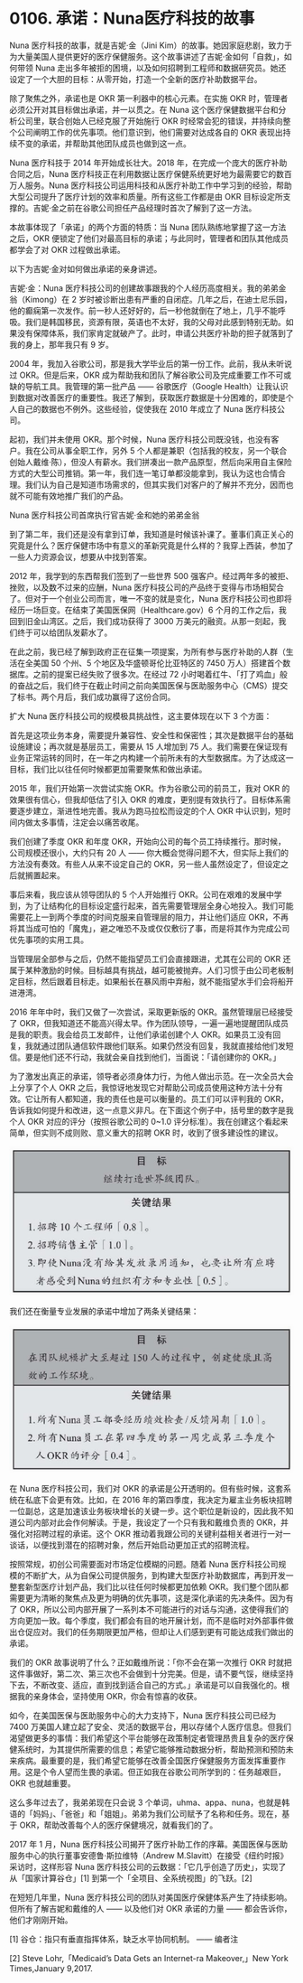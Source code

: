 # 0106. 承诺：Nuna医疗科技的故事

Nuna 医疗科技的故事，就是吉妮·金（Jini Kim）的故事。她因家庭悲剧，致力于为大量美国人提供更好的医疗保健服务。这个故事讲述了吉妮·金如何「自救」，如何带领 Nuna 走出多年被拒的困境，以及如何招聘到工程师和数据研究员。她还设定了一个大胆的目标：从零开始，打造一个全新的医疗补助数据平台。

除了聚焦之外，承诺也是 OKR 第一利器中的核心元素。在实施 OKR 时，管理者必须公开对其目标做出承诺，并一以贯之。在 Nuna 这个医疗保健数据平台和分析公司里，联合创始人已经克服了开始施行 OKR 时经常会犯的错误，并持续向整个公司阐明工作的优先事项。他们意识到，他们需要对达成各自的 OKR 表现出持续不变的承诺，并帮助其他团队成员也做到这一点。

Nuna 医疗科技于 2014 年开始成长壮大。2018 年，在完成一个庞大的医疗补助合同之后，Nuna 医疗科技正在利用数据让医疗保健系统更好地为最需要它的数百万人服务。Nuna 医疗科技公司运用科技和从医疗补助工作中学习到的经验，帮助大型公司提升了医疗计划的效率和质量。所有这些工作都是由 OKR 目标设定所支撑的。吉妮·金之前在谷歌公司担任产品经理时首次了解到了这一方法。

本故事体现了「承诺」的两个方面的特质：当 Nuna 团队熟练地掌握了这一方法之后，OKR 便锁定了他们对最高目标的承诺；与此同时，管理者和团队其他成员都学会了对 OKR 过程做出承诺。

以下为吉妮·金对如何做出承诺的亲身讲述。

吉妮·金：Nuna 医疗科技公司的创建故事跟我的个人经历高度相关。我的弟弟金翁（Kimong）在 2 岁时被诊断出患有严重的自闭症。几年之后，在迪士尼乐园，他的癫痫第一次发作。前一秒人还好好的，后一秒他就倒在了地上，几乎不能呼吸。我们是韩国移民，资源有限，英语也不太好，我的父母对此感到特别无助。如果没有保障体系，我们家肯定就破产了。此时，申请公共医疗补助的担子就落到了我的身上，那年我只有 9 岁。

2004 年，我加入谷歌公司，那是我大学毕业后的第一份工作。此前，我从未听说过 OKR。但是后来，OKR 成为帮助我和团队了解谷歌公司及完成重要工作不可或缺的导航工具。我管理的第一批产品 —— 谷歌医疗（Google Health）让我认识到数据对改善医疗的重要性。我还了解到，获取医疗数据是十分困难的，即使是个人自己的数据也不例外。这些经验，促使我在 2010 年成立了 Nuna 医疗科技公司。

起初，我们并未使用 OKR。那个时候，Nuna 医疗科技公司既没钱，也没有客户。我在公司从事全职工作，另外 5 个人都是兼职（包括我的校友，另一个联合创始人戴维·陈），但没人有薪水。我们拼凑出一款产品原型，然后向采用自主保险方式的大型公司推销。第一年，我们连一笔订单都没能拿到，我认为这也合情合理。我们认为自己是知道市场需求的，但其实我们对客户的了解并不充分，因而也就不可能有效地推广我们的产品。

Nuna 医疗科技公司首席执行官吉妮·金和她的弟弟金翁

到了第二年，我们还是没有拿到订单，我知道是时候该补课了。董事们真正关心的究竟是什么？医疗保健市场中有意义的革新究竟是什么样的？我穿上西装，参加了一些人力资源会议，想要从中找到答案。

2012 年，我学到的东西帮我们签到了一些世界 500 强客户。经过两年多的被拒、挫败，以及数不过来的应酬，Nuna 医疗科技公司的产品终于变得与市场相契合了。但对于一个创业公司而言，唯一不变的就是变化，Nuna 医疗科技公司也即将经历一场巨变。在结束了美国医保网（Healthcare.gov）6 个月的工作之后，我回到旧金山湾区。之后，我们成功获得了 3000 万美元的融资。从那一刻起，我们终于可以给团队发薪水了。

在此之前，我已经了解到政府正在征集一项提案，为所有参与医疗补助的人群（生活在全美国 50 个州、5 个地区及华盛顿哥伦比亚特区的 7450 万人）搭建首个数据库。之前的提案已经失败了很多次。在经过 72 小时喝着红牛、「打了鸡血」般的奋战之后，我们终于在截止时间之前向美国医保与医助服务中心（CMS）提交了标书。两个月后，我们成功赢得了这份合同。

扩大 Nuna 医疗科技公司的规模极具挑战性，这主要体现在以下 3 个方面：

首先是这项业务本身，需要提升兼容性、安全性和保密性；其次是数据平台的基础设施建设；再次就是基层员工，需要从 15 人增加到 75 人。我们需要在保证现有业务正常运转的同时，在一年之内构建一个前所未有的大型数据库。为了达成这一目标，我们比以往任何时候都更加需要聚焦和做出承诺。

2015 年，我们开始第一次尝试实施 OKR。作为谷歌公司的前员工，我对 OKR 的效果很有信心，但我却低估了引入 OKR 的难度，更别提有效执行了。目标体系需要逐步建立，渐进性地完善。我从为跑马拉松而设定的个人 OKR 中认识到，短时间内做太多事情，注定会以痛苦收尾。

我们创建了季度 OKR 和年度 OKR，开始向公司的每个员工持续推行。那时候，公司规模还很小，大约只有 20 人 —— 你大概会觉得问题不大，但实际上我们的方法没有奏效。有些人从来不设定自己的 OKR，另一些人虽然设定了，但设定之后就搁置起来。

事后来看，我应该从领导团队的 5 个人开始推行 OKR。公司在艰难的发展中学到，为了让结构化的目标设定盛行起来，首先需要管理层全身心地投入。我们可能需要花上一到两个季度的时间克服来自管理层的阻力，并让他们适应 OKR，不再将其当成可怕的「魔鬼」，避之唯恐不及或仅仅敷衍了事，而是将其作为完成公司优先事项的实用工具。

当管理层全部参与之后，仍然不能指望员工们会直接跟进，尤其在公司的 OKR 还属于某种激励的时候。目标越具有挑战，越可能被抛弃。人们习惯于由公司老板制定目标，然后跟着目标走。如果船长在暴风雨中弃船，就不能指望水手们会将船开进港湾。

2016 年年中时，我们又做了一次尝试，采取更新版的 OKR。虽然管理层已经接受了 OKR，但我知道还不能高兴得太早。作为团队领导，一遍一遍地提醒团队成员是我的职责。我会给员工发邮件，让他们承诺创建个人 OKR。如果员工没有回复，我就通过团队通信软件跟他们联系。如果仍然没有回复，我就直接给他们发短信。要是他们还不行动，我就会亲自找到他们，当面说：「请创建你的 OKR。」

为了激发出真正的承诺，领导者必须身体力行，为他人做出示范。在一次全员大会上分享了个人 OKR 之后，我惊讶地发现它对帮助公司成员使用这种方法十分有效。它让所有人都知道，我的责任也是可以衡量的。员工们可以评判我的 OKR，告诉我如何提升和改进，这一点意义非凡。在下面这个例子中，括号里的数字是我个人 OKR 对应的评分（按照谷歌公司的 0~1.0 评分标准）。我在创建这个看起来简单，但实则不成则败、意义重大的招聘 OKR 时，收到了很多建设性的建议。

![](./res/2019740.PNG)

我们还在衡量专业发展的承诺中增加了两条关键结果：

![](./res/2019741.PNG)

在 Nuna 医疗科技公司，我们对 OKR 的承诺是公开透明的。但有些时候，这套系统在私底下会更有效。比如，在 2016 年的第四季度，我决定为雇主业务板块招聘一位副总，这是加速该业务板块增长的关键一步。这个职位是新设的，因此我不知道公司内部对此会作何解读。于是，我设定了一个只有我和戴维负责的 OKR，并强化对招聘过程的承诺。这个 OKR 推动着我跟公司的关键利益相关者进行一对一谈话，以便找到潜在的招聘对象，然后开始启动更加正式的招聘流程。

按照常规，初创公司需要面对市场定位模糊的问题。随着 Nuna 医疗科技公司规模的不断扩大，从为自保公司提供服务，到构建大型医疗补助数据库，再到开发一整套新型医疗计划产品，我们比以往任何时候都更加依赖 OKR。我们整个团队都需要更为清晰的聚焦点及更为明确的优先事项，这是深化承诺的先决条件。因为有了 OKR，所以公司内部开展了一系列本不可能进行的对话与沟通，这使得我们的方向更加一致。每个季度，我们都会有目的地开展计划，而不是临时对外部事件做出仓促应对。我们的任务期限更加严格，但却让人们感到更有可能达成我们做出的承诺。

我们的 OKR 故事说明了什么？正如戴维所说：「你不会在第一次推行 OKR 时就把这件事做好，第二次、第三次也不会做到十分完美。但是，请不要气馁，继续坚持下去，不断改变、适应，直到找到适合自己的方式。」承诺是可以自我强化的。根据我的亲身体会，坚持使用 OKR，你会有惊喜的收获。

如今，在美国医保与医助服务中心的大力支持下，Nuna 医疗科技公司已经为 7400 万美国人建立起了安全、灵活的数据平台，用以存储个人医疗信息。但我们渴望做更多的事情：我们希望这个平台能够在政策制定者管理昂贵且复杂的医疗保健系统时，为其提供所需要的信息；希望它能够推动数据分析，帮助预测和预防未来疾病。最重要的是，我们希望它能够在改善全国医疗保健服务方面发挥重要作用。这是个令人望而生畏的承诺。但正如我在谷歌公司所学到的：任务越艰巨，OKR 也就越重要。

这么多年过去了，我弟弟现在只会说 3 个单词，uhma、appa、nuna，也就是韩语的「妈妈」、「爸爸」和「姐姐」。弟弟为我们公司赋予了名称和任务。现在，基于 OKR，帮助改善每个人的医疗保健境况，就看我们的了。

2017 年 1 月，Nuna 医疗科技公司揭开了医疗补助工作的序幕。美国医保与医助服务中心的执行董事安德鲁·斯拉维特（Andrew M.Slavitt）在接受《纽约时报》采访时，这样形容 Nuna 医疗科技公司的云数据：「它几乎创造了历史」，实现了从「国家计算谷仓」[1] 到第一个「全项目、全系统视图」的飞跃。[2]

在短短几年里，Nuna 医疗科技公司的团队对美国医疗保健体系产生了持续影响。但所有了解吉妮和戴维的人 —— 以及他们对 OKR 承诺的力量 —— 都会告诉你，他们才刚刚开始。

[1] 谷仓：指只有垂直指挥体系，缺乏水平协同机制。 —— 编者注

[2] Steve Lohr,「Medicaid’s Data Gets an Internet-ra Makeover,」New York Times,January 9,2017.